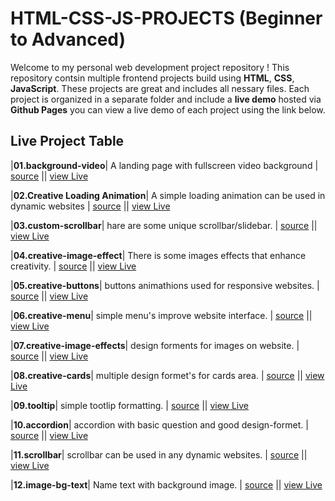 # HTML-CSS-JS-PROJECTS (Beginner to Advanced)
Welcome to my personal web development project repository !
This repository contsin multiple frontend projects build using **HTML**, **CSS**, **JavaScript**. These projects are great and includes all nessary files.
Each project is organized in a separate folder and include a **live demo** hosted via **Github Pages** you can view a live demo of each project using the link below.
## Live Project Table
|**01.background-video**| A landing page with fullscreen video background | [source](./01.background-video) ||
[view Live](https://bhavneet-saini.github.io/HTML-CSS-JS-PROJECTS/01.background-video/)

|**02.Creative Loading Animation**| A simple loading animation can be used in dynamic websites | [source](./02.creative-loading-animation) ||
[view Live](https://bhavneet-saini.github.io/HTML-CSS-JS-PROJECTS/02.creative-loading-animation/)

|**03.custom-scrollbar**| hare are some unique scrollbar/slidebar. | [source](./03.custom-scrollbar) ||
[view Live](https://bhavneet-saini.github.io/HTML-CSS-JS-PROJECTS/03.custom-scrollbar/)

|**04.creative-image-effect**| There is some images effects that enhance creativity. | [source](./04.creative-image-effect) ||
[view Live](https://bhavneet-saini.github.io/HTML-CSS-JS-PROJECTS/04.creative-image-effect/)

|**05.creative-buttons**| buttons animathions used for responsive websites. | [source](./05.creative-buttons) ||
[view Live](https://bhavneet-saini.github.io/HTML-CSS-JS-PROJECTS/05.creative-buttons/)

|**06.creative-menu**| simple menu's improve website interface. | [source](./06.creative-menu) ||
[view Live](https://bhavneet-saini.github.io/HTML-CSS-JS-PROJECTS/06.creative-menu/)

|**07.creative-image-effects**| design forments for images on website. | [source](./07.creative-image-effects) ||
[view Live](https://bhavneet-saini.github.io/HTML-CSS-JS-PROJECTS/07.creative-image-effects/)

|**08.creative-cards**| multiple design formet's for cards area. | [source](./08.creative-cards) ||
[view Live](https://bhavneet-saini.github.io/HTML-CSS-JS-PROJECTS/08.creative-cards/)

|**09.tooltip**| simple tootlip formatting. | [source](./09.tooltip) ||
[view Live](https://bhavneet-saini.github.io/HTML-CSS-JS-PROJECTS/09.tooltip/)

|**10.accordion**| accordion with basic question and good design-formet. | [source](./10.accordion) ||
[view Live](https://bhavneet-saini.github.io/HTML-CSS-JS-PROJECTS/10.accordion/)

|**11.scrollbar**| scrollbar can be used in any dynamic websites. | [source](./11.scrollbar) ||
[view Live](https://bhavneet-saini.github.io/HTML-CSS-JS-PROJECTS/11.scrollbar/)

|**12.image-bg-text**| Name text with background image. | [source](./12.image-bg-text) ||
[view Live](https://bhavneet-saini.github.io/HTML-CSS-JS-PROJECTS/12.image-bg-text/)



